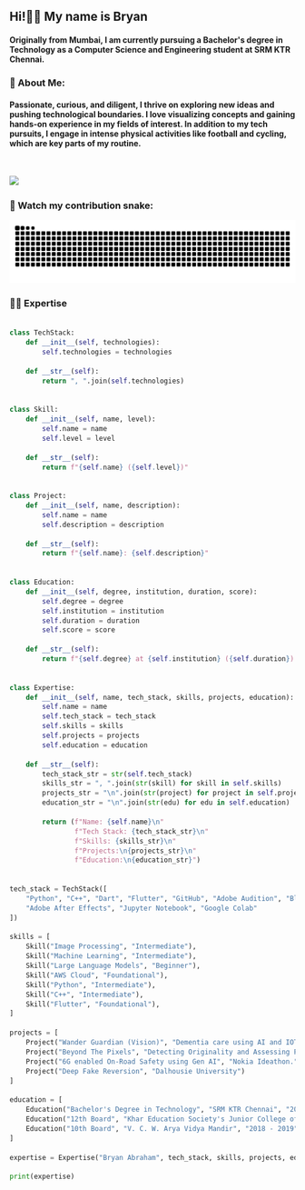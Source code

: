 <h2 align="left">Hi!👋🏼 My name is Bryan</h2>
<h4 align="left">Originally from Mumbai, I am currently pursuing a Bachelor's degree in Technology as a Computer Science and Engineering student at SRM KTR Chennai.</h4>
<h3 align="left">💫 About Me:</h3>
<h4>Passionate, curious, and diligent, I thrive on exploring new ideas and pushing technological boundaries. I love visualizing concepts and gaining hands-on experience in my fields of interest. In addition to my tech pursuits, I engage in intense physical activities like football and cycling, which are key parts of my routine.</h4>
<br>

![](https://github-readme-streak-stats.herokuapp.com/?user=bryaanabraham&theme=dark&hide_border=false)<br/>

### 🐍 Watch my contribution snake:
<picture>
  <source media="(prefers-color-scheme: dark)" srcset="https://raw.githubusercontent.com/bryaanabraham/bryaanabraham/output/github-contribution-grid-snake-dark.svg">
  <source media="(prefers-color-scheme: light)" srcset="https://raw.githubusercontent.com/bryaanabraham/bryaanabraham/output/github-contribution-grid-snake.svg">
  <img alt="github contribution grid snake animation" src="https://raw.githubusercontent.com/bryaanabraham/bryaanabraham/output/github-contribution-grid-snake.svg">
</picture>

### 👨‍💻 Expertise 

```python

class TechStack:
    def __init__(self, technologies):
        self.technologies = technologies

    def __str__(self):
        return ", ".join(self.technologies)


class Skill:
    def __init__(self, name, level):
        self.name = name
        self.level = level

    def __str__(self):
        return f"{self.name} ({self.level})"


class Project:
    def __init__(self, name, description):
        self.name = name
        self.description = description

    def __str__(self):
        return f"{self.name}: {self.description}"


class Education:
    def __init__(self, degree, institution, duration, score):
        self.degree = degree
        self.institution = institution
        self.duration = duration
        self.score = score

    def __str__(self):
        return f"{self.degree} at {self.institution} ({self.duration}) - {self.score}"


class Expertise:
    def __init__(self, name, tech_stack, skills, projects, education):
        self.name = name
        self.tech_stack = tech_stack
        self.skills = skills
        self.projects = projects
        self.education = education

    def __str__(self):
        tech_stack_str = str(self.tech_stack)
        skills_str = ", ".join(str(skill) for skill in self.skills)
        projects_str = "\n".join(str(project) for project in self.projects)
        education_str = "\n".join(str(edu) for edu in self.education)
        
        return (f"Name: {self.name}\n"
                f"Tech Stack: {tech_stack_str}\n"
                f"Skills: {skills_str}\n"
                f"Projects:\n{projects_str}\n"
                f"Education:\n{education_str}")


tech_stack = TechStack([
    "Python", "C++", "Dart", "Flutter", "GitHub", "Adobe Audition", "Blender", "Arduino", "Raspberry Pi",
    "Adobe After Effects", "Jupyter Notebook", "Google Colab"
])

skills = [
    Skill("Image Processing", "Intermediate"),
    Skill("Machine Learning", "Intermediate"),
    Skill("Large Language Models", "Beginner"),
    Skill("AWS Cloud", "Foundational"),
    Skill("Python", "Intermediate"),
    Skill("C++", "Intermediate"),
    Skill("Flutter", "Foundational"),
]

projects = [
    Project("Wander Guardian (Vision)", "Dementia care using AI and IOT."),
    Project("Beyond The Pixels", "Detecting Originality and Assessing Product Condition using Digital Image Processing Techniques."),
    Project("6G enabled On-Road Safety using Gen AI", "Nokia Ideathon."),
    Project("Deep Fake Reversion", "Dalhousie University")
]

education = [
    Education("Bachelor's Degree in Technology", "SRM KTR Chennai", "2022 - Present", "CGPA: 9.45"),
    Education("12th Board", "Khar Education Society's Junior College of Engineering", "2020 - 2021", "Percentage: 95%"),
    Education("10th Board", "V. C. W. Arya Vidya Mandir", "2018 - 2019", "Percentage: 92.67%"),
]

expertise = Expertise("Bryan Abraham", tech_stack, skills, projects, education)

print(expertise)

